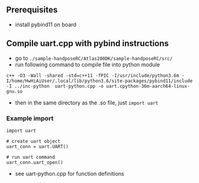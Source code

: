 ## Prerequisites
- install pybind11 on board

## Compile uart.cpp with pybind instructions
- go to `./sample-handposeRC/Atlas200DK/sample-handposeRC/src/` 
- run following command to compile file into python module
```
c++ -O3 -Wall -shared -std=c++11 -fPIC -I/usr/include/python3.6m -I/home/HwHiAiUser/.local/lib/python3.6/site-packages/pybind11/include -I ../inc-python  uart-python.cpp -o uart.cpython-36m-aarch64-linux-gnu.so
```

- then in the same directory as the .so file, just `import uart`

### Example import
```
import uart

# create uart object
uart_conn = uart.UART()

# run uart command
uart_conn.uart_open()

```

- see uart-python.cpp for function definitions



